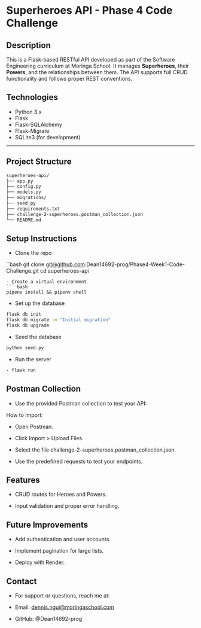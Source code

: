 
# Superheroes API - Phase 4 Code Challenge

## Description
This is a Flask-based RESTful API developed as part of the Software Engineering curriculum at Moringa School. It manages **Superheroes**, their **Powers**, and the relationships between them. The API supports full CRUD functionality and follows proper REST conventions.


## Technologies
- Python 3.x  
- Flask  
- Flask-SQLAlchemy  
- Flask-Migrate  
- SQLite3 (for development)

---

## Project Structure

```bash
superheroes-api/
├── app.py
├── config.py
├── models.py
├── migrations/
├── seed.py
├── requirements.txt
├── challenge-2-superheroes.postman_collection.json
└── README.md
```
##  Setup Instructions
- Clone the repo

``bash
git clone git@github.com:Dean14692-prog/Phase4-Week1-Code-Challenge.git
cd superheroes-api
```
- Create a virtual environment
``` bash
pipenv install && pipenv shell
```
- Set up the database
``` bash
flask db init
flask db migrate -m "Initial migration"
flask db upgrade
```
- Seed the database
``` bash
python seed.py
``` 
- Run the server
``` bash
- flask run
```
## Postman Collection
- Use the provided Postman collection to test your API:

How to Import:
- Open Postman.

- Click Import > Upload Files.

- Select the file challenge-2-superheroes.postman_collection.json.

- Use the predefined requests to test your endpoints.

## Features
- CRUD routes for Heroes and Powers.

- Input validation and proper error handling.

## Future Improvements
- Add authentication and user accounts.

- Implement pagination for large lists.

- Deploy with Render.

## Contact
- For support or questions, reach me at:

- Email: dennis.ngui@moringaschool.com

- GitHub: @Dean14692-prog
